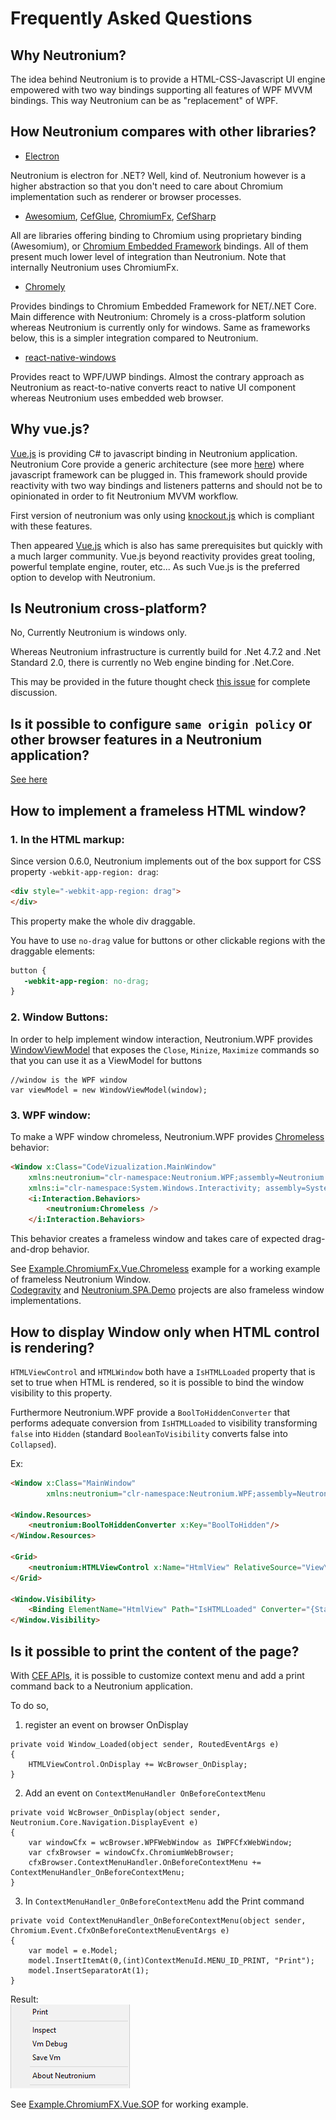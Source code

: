 # Frequently Asked Questions

## Why Neutronium?

The idea behind Neutronium is to provide a HTML-CSS-Javascript UI engine empowered with two way bindings supporting all features of WPF MVVM bindings.
This way Neutronium can be as "replacement" of WPF.


## How Neutronium compares with other libraries?

* [Electron](http://electron.atom.io/)

Neutronium is electron for .NET? Well, kind of. Neutronium however is a higher abstraction so that you don't need to care about Chromium implementation such as renderer or browser processes.

* [Awesomium](http://www.awesomium.com/), [CefGlue](http://xilium.bitbucket.org/cefglue/), [ChromiumFx](https://bitbucket.org/chromiumfx/chromiumfx), [CefSharp](https://github.com/cefsharp/CefSharp)

All are libraries offering binding to Chromium using proprietary binding (Awesomium), or [Chromium Embedded Framework](https://en.wikipedia.org/wiki/Chromium_Embedded_Framework) bindings. All of them present much lower level of integration than Neutronium. Note that internally Neutronium uses ChromiumFx.

* [Chromely](https://github.com/chromelyapps/Chromely)

Provides bindings to Chromium Embedded Framework for NET/.NET Core. Main difference with Neutronium: Chromely is a cross-platform solution whereas Neutronium is currently only for windows. Same as frameworks below, this is a simpler integration compared to Neutronium.

* [react-native-windows](https://github.com/Microsoft/react-native-windows)

Provides react to WPF/UWP bindings. Almost the contrary approach as Neutronium as react-to-native converts react to native UI component whereas Neutronium uses embedded web browser.


## Why vue.js?

[Vue.js](http://vuejs.org/) is providing C# to javascript binding in Neutronium application. Neutronium Core provide a generic architecture (see more [here](../overview/architecture.html)) where javascript framework can be plugged in. This framework should provide reactivity with two way bindings and listeners patterns and should not be to opinionated in order to fit Neutronium MVVM workflow.

First version of neutronium was only using [knockout.js](http://knockoutjs.com/) which is compliant with these features.

Then appeared [Vue.js](http://vuejs.org/) which is also has same prerequisites but quickly with a much larger community. Vue.js beyond reactivity provides great tooling, powerful template engine, router, etc... As such Vue.js is the preferred option to develop with Neutronium.

## Is Neutronium cross-platform?

No, Currently Neutronium is windows only. 

Whereas Neutronium infrastructure is currently build for .Net 4.7.2 and .Net Standard 2.0, there is currently no Web engine binding for .Net.Core.

This may be provided in the future thought check [this issue](https://github.com/NeutroniumCore/Neutronium/issues/58) for complete discussion.

##  Is it possible to configure `same origin policy` or other browser features in a Neutronium application?

[See here](../articles/chromium-api.html)


## How to implement a frameless HTML window?

### 1. In the HTML markup:

Since version 0.6.0, Neutronium implements out of the box support for CSS property `-webkit-app-region: drag`:

```HTML
<div style="-webkit-app-region: drag">
</div>
```

This property make the whole div draggable.

You have to use `no-drag` value for buttons or other clickable regions with the draggable elements:
```CSS
button {
   -webkit-app-region: no-drag;
}
```

### 2. Window Buttons:

In order to help implement window interaction, Neutronium.WPF provides [WindowViewModel](https://github.com/NeutroniumCore/Neutronium/blob/master/Neutronium.WPF/ViewModel/WindowViewModel.cs) that exposes the `Close`, `Minize`, `Maximize` commands so that you can use it as a ViewModel for buttons

```CSharp
//window is the WPF window
var viewModel = new WindowViewModel(window);
```

### 3. WPF window:

To make a WPF window chromeless, Neutronium.WPF provides [Chromeless](https://github.com/NeutroniumCore/Neutronium/blob/master/Neutronium.WPF/Windows/Chromeless.cs) behavior:

```HTML
<Window x:Class="CodeVizualization.MainWindow"
    xmlns:neutronium="clr-namespace:Neutronium.WPF;assembly=Neutronium.WPF"   
    xmlns:i="clr-namespace:System.Windows.Interactivity; assembly=System.Windows.Interactivity">
    <i:Interaction.Behaviors>
        <neutronium:Chromeless />
    </i:Interaction.Behaviors>
```

This behavior creates a frameless window and takes care of expected drag-and-drop behavior.

See [Example.ChromiumFx.Vue.Chromeless](https://github.com/NeutroniumCore/Neutronium/tree/master/Examples/Example.ChromiumFx.Vue.Chromeless) example for a working example of frameless Neutronium Window.<br>
[Codegravity](https://github.com/NeutroniumCore/codegravity) and [Neutronium.SPA.Demo](https://github.com/NeutroniumCore/Neutronium.SPA.Demo) projects are also frameless window implementations.

## **How to display Window only when HTML control is rendering?**

`HTMLViewControl` and `HTMLWindow` both have a `IsHTMLLoaded` property that is set to true when HTML is rendered, so it is possible to bind the window visibility to this property.

Furthermore Neutronium.WPF provide a `BoolToHiddenConverter` that performs adequate conversion from `IsHTMLLoaded` to visibility transforming `false` into `Hidden` (standard `BooleanToVisibility` converts false into `Collapsed`).

Ex:
```HTML
<Window x:Class="MainWindow"
        xmlns:neutronium="clr-namespace:Neutronium.WPF;assembly=Neutronium.WPF">

<Window.Resources>
    <neutronium:BoolToHiddenConverter x:Key="BoolToHidden"/>
</Window.Resources>
    
<Grid>
    <neutronium:HTMLViewControl x:Name="HtmlView" RelativeSource="View\index.html" />
</Grid>

<Window.Visibility>
    <Binding ElementName="HtmlView" Path="IsHTMLLoaded" Converter="{StaticResource BoolToHidden}"/>
</Window.Visibility>
```

##  Is it possible to print the content of the page?

With [CEF APIs](http://magpcss.org/ceforum/apidocs3/projects/%28default%29/CefContextMenuHandler.html#OnBeforeContextMenu), it is possible to customize context menu and add a print command back to a Neutronium application.

To do so, 
1. register an event on browser OnDisplay

```CSharp
private void Window_Loaded(object sender, RoutedEventArgs e)
{
    HTMLViewControl.OnDisplay += WcBrowser_OnDisplay;        
}
```

2. Add an event on `ContextMenuHandler OnBeforeContextMenu`
```CSharp
private void WcBrowser_OnDisplay(object sender, Neutronium.Core.Navigation.DisplayEvent e)
{
    var windowCfx = wcBrowser.WPFWebWindow as IWPFCfxWebWindow;
    var cfxBrowser = windowCfx.ChromiumWebBrowser;
    cfxBrowser.ContextMenuHandler.OnBeforeContextMenu += ContextMenuHandler_OnBeforeContextMenu;
}
```

3. In `ContextMenuHandler_OnBeforeContextMenu` add the Print command
```CSharp
private void ContextMenuHandler_OnBeforeContextMenu(object sender, Chromium.Event.CfxOnBeforeContextMenuEventArgs e)
{
    var model = e.Model;
    model.InsertItemAt(0,(int)ContextMenuId.MENU_ID_PRINT, "Print");
    model.InsertSeparatorAt(1);
}
```

Result:<br>
![](../images/tools/ContextMenuWithPrint.png)


See [Example.ChromiumFX.Vue.SOP](https://github.com/NeutroniumCore/Neutronium/tree/master/Examples/Example.ChromiumFX.Vue.SOP) for working example.


